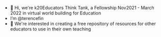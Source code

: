 - 👋 Hi, we're k20Educators Think Tank, a Fellowship Nov2021 - March 2022 in virtual world building for Education
- I’m @terencefin
- 👀 We're interested in creating a free repository of resources for other educators to use in their own teaching


<!---
terencefin/terencefin is a ✨ special ✨ repository because its `README.md` (this file) appears on your GitHub profile.
You can click the Preview link to take a look at your changes.
--->
